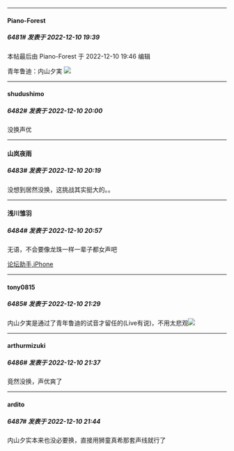 

*****

####  Piano-Forest  
##### 6481#       发表于 2022-12-10 19:39

 本帖最后由 Piano-Forest 于 2022-12-10 19:46 编辑 

青年鲁迪：内山夕実
<img src="https://p.sda1.dev/8/d17953c90602fe5967ff0412585c168e/20221210_194045.jpg" referrerpolicy="no-referrer">

*****

####  shudushimo  
##### 6482#       发表于 2022-12-10 20:00

没换声优



*****

####  山岚夜雨  
##### 6483#       发表于 2022-12-10 20:19

没想到居然没换，这挑战其实挺大的。。



*****

####  浅川雏羽  
##### 6484#       发表于 2022-12-10 20:57

无语，不会要像龙珠一样一辈子都女声吧

[论坛助手,iPhone](https://bbs.saraba1st.com/2b/forum.php?mod=viewthread&amp;tid=2029836)



*****

####  tony0815  
##### 6485#       发表于 2022-12-10 21:29

内山夕実是通过了青年鲁迪的试音才留任的(Live有说)，不用太悲观<img src="https://static.saraba1st.com/image/smiley/face2017/034.png" referrerpolicy="no-referrer">



*****

####  arthurmizuki  
##### 6486#       发表于 2022-12-10 21:37

竟然没换，声优爽了



*****

####  ardito  
##### 6487#       发表于 2022-12-10 21:44

内山夕实本来也没必要换，直接用狮童真希那套声线就行了


